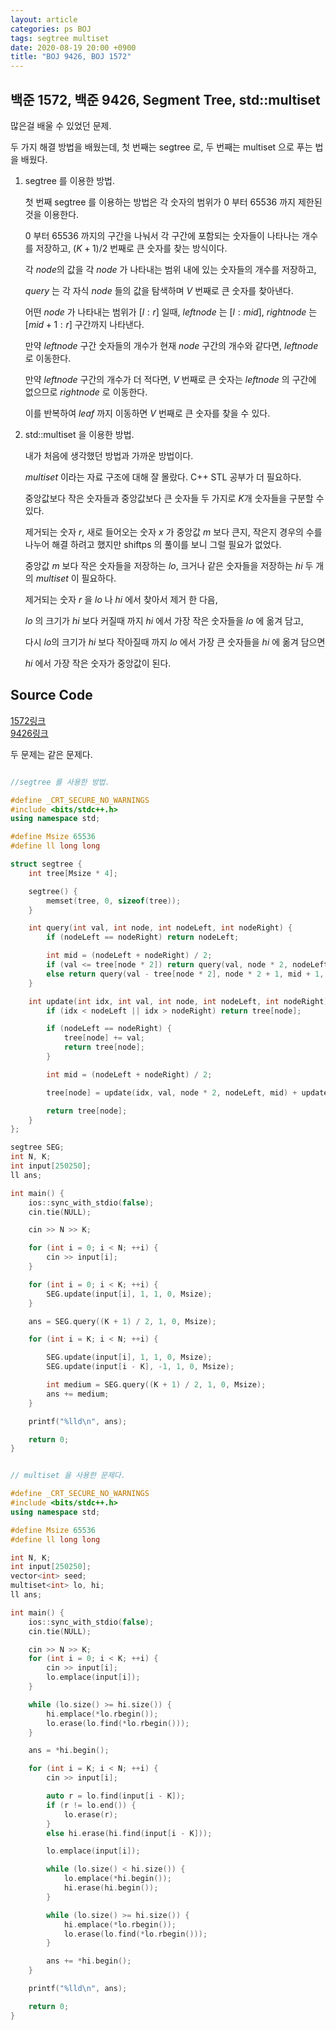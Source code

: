 ```yaml
---
layout: article
categories: ps BOJ
tags: segtree multiset
date: 2020-08-19 20:00 +0900
title: "BOJ 9426, BOJ 1572"
---
```


## 백준 1572, 백준 9426, Segment Tree, std::multiset

많은걸 배울 수 있었던 문제.  

두 가지 해결 방법을 배웠는데, 첫 번째는 segtree 로, 두 번째는 multiset 으로 푸는 법을 배웠다.  

1. segtree 를 이용한 방법.  

	첫 번째 segtree 를 이용하는 방법은 각 숫자의 범위가 0 부터 65536 까지 제한된 것을 이용한다.

	$0$ 부터 $65536$ 까지의 구간을 나눠서 각 구간에 포함되는 숫자들이 나타나는 개수를 저장하고, $(K+1)/2$ 번째로 큰 숫자를 찾는 방식이다.  

	각 $node$의 값을 각 $node$ 가 나타내는 범위 내에 있는 숫자들의 개수를 저장하고,  

	$query$ 는 각 자식 $node$ 들의 값을 탐색하며 $V$ 번째로 큰 숫자를 찾아낸다.  

	어떤 $node$ 가 나타내는 범위가 $[l:r]$ 일때, $leftnode$ 는 $[l:mid]$, $rightnode$ 는 $[mid+1:r]$ 구간까지 나타낸다.  

	만약 $leftnode$ 구간 숫자들의 개수가 현재 $node$ 구간의 개수와 같다면, $leftnode$ 로 이동한다.  

	만약 $leftnode$ 구간의 개수가 더 적다면, $V$ 번째로 큰 숫자는 $leftnode$ 의 구간에 없으므로 $rightnode$ 로 이동한다.  

	이를 반복하여 $leaf$ 까지 이동하면 $V$ 번째로 큰 숫자를 찾을 수 있다.  

2. std::multiset 을 이용한 방법.  

	내가 처음에 생각했던 방법과 가까운 방법이다.  

	$multiset$ 이라는 자료 구조에 대해 잘 몰랐다. C++ STL 공부가 더 필요하다.  

	중앙값보다 작은 숫자들과 중앙값보다 큰 숫자들 두 가지로 $K$개 숫자들을 구분할 수 있다.  

	제거되는 숫자 $r$, 새로 들어오는 숫자 $x$ 가 중앙값 $m$ 보다 큰지, 작은지 경우의 수를 나누어 해결 하려고 했지만 shiftps 의 풀이를 보니 그럴 필요가 없었다.  

	중앙값 $m$ 보다 작은 숫자들을 저장하는 $lo$, 크거나 같은 숫자들을 저장하는 $hi$ 두 개의 $multiset$ 이 필요하다.

	제거되는 숫자 $r$ 을 $lo$ 나 $hi$ 에서 찾아서 제거 한 다음,  

	$lo$ 의 크기가 $hi$ 보다 커질때 까지 $hi$ 에서 가장 작은 숫자들을 $lo$ 에 옮겨 담고,  

	다시 $lo$의 크기가 $hi$ 보다 작아질때 까지 $lo$ 에서 가장 큰 숫자들을 $hi$ 에 옮겨 담으면  

	$hi$ 에서 가장 작은 숫자가 중앙값이 된다.  



## Source Code

[1572링크](https://www.acmicpc.net/problem/1572)  
[9426링크](https://www.acmicpc.net/problem/9426)

두 문제는 같은 문제다.  

```cpp

//segtree 를 사용한 방법.

#define _CRT_SECURE_NO_WARNINGS
#include <bits/stdc++.h>
using namespace std;

#define Msize 65536
#define ll long long

struct segtree {
	int tree[Msize * 4];

	segtree() {
		memset(tree, 0, sizeof(tree));
	}

	int query(int val, int node, int nodeLeft, int nodeRight) {
		if (nodeLeft == nodeRight) return nodeLeft;

		int mid = (nodeLeft + nodeRight) / 2;
		if (val <= tree[node * 2]) return query(val, node * 2, nodeLeft, mid);
		else return query(val - tree[node * 2], node * 2 + 1, mid + 1, nodeRight);
	}

	int update(int idx, int val, int node, int nodeLeft, int nodeRight) {
		if (idx < nodeLeft || idx > nodeRight) return tree[node];

		if (nodeLeft == nodeRight) {
			tree[node] += val;
			return tree[node];
		}

		int mid = (nodeLeft + nodeRight) / 2;

		tree[node] = update(idx, val, node * 2, nodeLeft, mid) + update(idx, val, node * 2 + 1, mid + 1, nodeRight);

		return tree[node];
	}
};

segtree SEG;
int N, K;
int input[250250];
ll ans;

int main() {
	ios::sync_with_stdio(false);
	cin.tie(NULL);

	cin >> N >> K;

	for (int i = 0; i < N; ++i) {
		cin >> input[i];
	}

	for (int i = 0; i < K; ++i) {
		SEG.update(input[i], 1, 1, 0, Msize);
	}

	ans = SEG.query((K + 1) / 2, 1, 0, Msize);

	for (int i = K; i < N; ++i) {

		SEG.update(input[i], 1, 1, 0, Msize);
		SEG.update(input[i - K], -1, 1, 0, Msize);

		int medium = SEG.query((K + 1) / 2, 1, 0, Msize);
		ans += medium;
	}

	printf("%lld\n", ans);

	return 0;
}

```

```cpp

// multiset 을 사용한 문제다.

#define _CRT_SECURE_NO_WARNINGS
#include <bits/stdc++.h>
using namespace std;

#define Msize 65536
#define ll long long

int N, K;
int input[250250];
vector<int> seed;
multiset<int> lo, hi;
ll ans;

int main() {
	ios::sync_with_stdio(false);
	cin.tie(NULL);

	cin >> N >> K;
	for (int i = 0; i < K; ++i) {
		cin >> input[i];
		lo.emplace(input[i]);
	}

	while (lo.size() >= hi.size()) {
		hi.emplace(*lo.rbegin());
		lo.erase(lo.find(*lo.rbegin()));
	}

	ans = *hi.begin();

	for (int i = K; i < N; ++i) {
		cin >> input[i];

		auto r = lo.find(input[i - K]);
		if (r != lo.end()) {
			lo.erase(r);
		}
		else hi.erase(hi.find(input[i - K]));

		lo.emplace(input[i]);

		while (lo.size() < hi.size()) {
			lo.emplace(*hi.begin());
			hi.erase(hi.begin());
		}

		while (lo.size() >= hi.size()) {
			hi.emplace(*lo.rbegin());
			lo.erase(lo.find(*lo.rbegin()));
		}

		ans += *hi.begin();
	}

	printf("%lld\n", ans);

	return 0;
}


```
